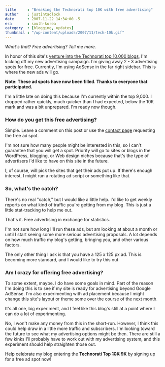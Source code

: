 ```yaml
---
title     : "Breaking the Technorati top 10K with free advertising"
author    : justintadlock
date      : 2007-11-22 14:34:00 -5
era       : south-korea
category  : [blogging, updates]
thumbnail : "/wp-content/uploads/2007/11/tech-10k.gif"
---
```


<em>What's that?  Free advertising?  Tell me more.</em>

In honor of this site's <a href="http://www.technorati.com/blogs/justintadlock.com" title="Getting into the Technorati top 10K"> venture into the Technorati top 10,000 blogs</a>, I'm kicking off my new advertising campaign.  I'm giving away 2 - 3 advertising spots for free.  Currently, I'm using AdSense in the far right sidebar.  This is where the new ads will go.

<strong>Note: These ad spots have now been filled.  Thanks to everyone that participated.</strong>

I'm a little late on doing this because I'm currently within the top 9,000.  I dropped rather quickly, much quicker than I had expected, below the 10K mark and was a bit unprepared.  I'm ready now though.

<h3>How do you get this free advertising?</h3>

Simple.  Leave a comment on this post or use the <a href="http://justintadlock.com/contact" title="Contact page"> contact page</a> requesting the free ad spot.

I'm not sure how many people might be interested in this, so I can't guarantee that you will get a spot.  Priority will go to sites or blogs in the WordPress, blogging, or Web design niches because that's the type of advertisers I'd like to have on this site in the future.

I, of course, will pick the sites that get their ads put up.  If there's enough interest, I might run a rotating ad script or something like that.

<h3>So, what's the catch?</h3>

There's no real "catch," but I would like a little help.  I'd like to get weekly reports on what kind of traffic you're getting from my blog.  This is just a little stat-tracking to help me out.

That's it.  Free advertising in exchange for statistics.

I'm not sure how long I'll run these ads, but am looking at about a month or until I start seeing some more serious advertising proposals.  A lot depends on how much traffic my blog's getting, bringing you, and other various factors.

The only other thing I ask is that you have a 125 x 125 px ad.  This is becoming more standard, and I would like to try this out.

<h3>Am I crazy for offering free advertising?</h3>

To some extent, maybe.  I do have some goals in mind.  Part of the reason I'm doing this is to see if my site is ready for advertising beyond Google AdSense.  I'm also experimenting with ad placement because I might change this site's layout or theme some over the course of the next month.

It's all one, big experiment, and I feel like this blog's still at a point where I can do a lot of experimenting.

No, I won't make any money from this in the short-run.  However, I think this could help draw in a little more traffic and subscribers.  I'm looking toward the future to see what my advertising options might be then.  There are still a few kinks I'll probably have to work out with my advertising system, and this experiment should help straighten those out.

Help celebrate my blog entering the <strong> Technorati Top <del> 10K</del> 9K</strong> by signing up for a free ad spot now!
